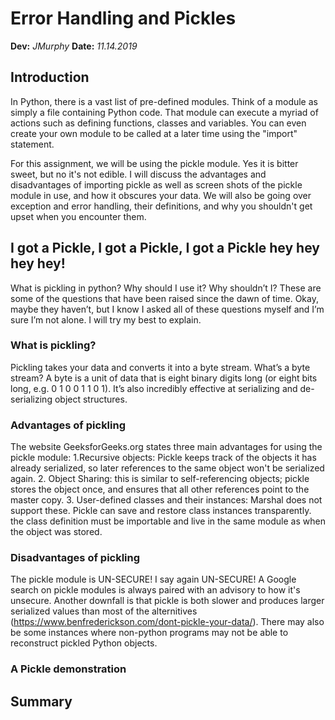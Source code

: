 # Error Handling and Pickles
**Dev:** *JMurphy*
**Date:** *11.14.2019*


## Introduction
In Python, there is a vast list of pre-defined modules. Think of a module as simply a file containing Python code. That module can execute a myriad of actions such as defining functions, classes and variables. You can even create your own module to be called at a later time using the "import" statement. 

For this assignment, we will be using the pickle module. Yes it is bitter sweet, but no it's not edible. I will discuss the advantages and disadvantages of importing pickle as well as screen shots of the pickle module in use, and how it obscures your data. We will also be going over exception and error handling, their definitions, and why you shouldn't get upset when you encounter them. 

## I got a Pickle, I got a Pickle, I got a Pickle hey hey hey hey!
What is pickling in python? Why should I use it? Why shouldn’t I? These are some of the questions that have been raised since the dawn of time. Okay, maybe they haven’t, but I know I asked all of these questions myself and I’m sure I’m not alone. I will try my best to explain. 

### What is pickling?
Pickling takes your data and converts it into a byte stream. What’s a byte stream? A byte is a unit of data that is eight binary digits long (or eight bits long, e.g. 0 1 0 0 1 1 0 1). It’s also incredibly effective at serializing and de-serializing object structures. 

### Advantages of pickling
The website GeeksforGeeks.org states three main advantages for using the pickle module:
1.Recursive objects: Pickle keeps track of the objects it has already serialized, so later references to the same object won't be serialized again.
2. Object Sharing: this is similar to self-referencing objects; pickle stores the object once, and ensures that all other references point to the master copy.
3. User-defined classes and their instances: Marshal does not support these. Pickle can save and restore class instances transparently. the class definition must be importable and live in the same module as when the object was stored.

### Disadvantages of pickling
The pickle module is UN-SECURE! I say again UN-SECURE! A Google search on pickle modules is always paired with an advisory to how it's unsecure. Another downfall is that pickle is both slower and produces larger serialized values than most of the alternitives (https://www.benfrederickson.com/dont-pickle-your-data/). There may also be some instances where non-python programs may not be able to reconstruct pickled Python objects. 

### A Pickle demonstration


## Summary
